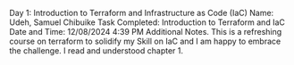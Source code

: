 Day 1: Introduction to Terraform and Infrastructure as Code (IaC)
Name: Udeh, Samuel Chibuike
Task Completed: Introduction to Terraform and IaC 
Date and Time: 12/08/2024 4:39 PM 
Additional Notes. This is a refreshing course on terraform to solidify my Skill on IaC and I am happy to embrace the challenge. I read and understood chapter 1. 